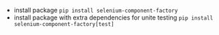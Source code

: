 - install package `pip install selenium-component-factory`
- install package with extra dependencies for unite testing `pip install selenium-component-factory[test]`
